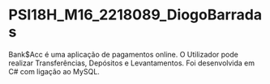 # PSI18H_M16_2218089_DiogoBarradas
Bank$Acc é uma aplicação de pagamentos online. O Utilizador pode realizar Transferências, Depósitos e Levantamentos.
Foi desenvolvida em C# com ligação ao MySQL.
